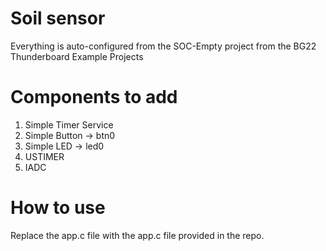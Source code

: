# Soil sensor
Everything is auto-configured from the SOC-Empty project from the BG22 Thunderboard Example Projects

# Components to add
1. Simple Timer Service
2. Simple Button -> btn0
3. Simple LED -> led0
4. USTIMER
5. IADC

# How to use
Replace the app.c file with the app.c file provided in the repo.